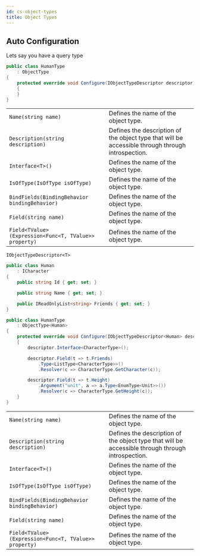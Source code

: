 ```yaml
---
id: cs-object-types
title: Object Types
---
```


## Auto Configuration

Lets say you have a query type

```csharp
public class HumanType
    : ObjectType
{
    protected override void Configure(IObjectTypeDescriptor descriptor)
    {
    }
}
```

|                   |                                      |
|------------------ | ------------------------------------ |
| `Name(string name)` | Defines the name of the object type. |
| `Description(string description)` | Defines the description of the object type that will be accessible through through introspection. |
| `Interface<T>()` | Defines the name of the object type. |
| `IsOfType(IsOfType isOfType)` | Defines the name of the object type. |
| `BindFields(BindingBehavior bindingBehavior)` | Defines the name of the object type. |
| `Field(string name)` | Defines the name of the object type. |
| `Field<TValue>(Expression<Func<T, TValue>> property)` | Defines the name of the object type. |

`IObjectTypeDescriptor<T>`

```csharp
public class Human
    : ICharacter
{
    public string Id { get; set; }

    public string Name { get; set; }

    public IReadOnlyList<string> Friends { get; set; }
}

public class HumanType
    : ObjectType<Human>
{
    protected override void Configure(IObjectTypeDescriptor<Human> descriptor)
    {
        descriptor.Interface<CharacterType>();

        descriptor.Field(t => t.Friends)
            .Type<ListType<CharacterType>>()
            .Resolver(c => CharacterType.GetCharacter(c));

        descriptor.Field(t => t.Height)
            .Argument("unit", a => a.Type<EnumType<Unit>>())
            .Resolver(c => CharacterType.GetHeight(c));
    }
}
```


|                   |                                      |
|------------------ | ------------------------------------ |
| `Name(string name)` | Defines the name of the object type. |
| `Description(string description)` | Defines the description of the object type that will be accessible through through introspection. |
| `Interface<T>()` | Defines the name of the object type. |
| `IsOfType(IsOfType isOfType)` | Defines the name of the object type. |
| `BindFields(BindingBehavior bindingBehavior)` | Defines the name of the object type. |
| `Field(string name)` | Defines the name of the object type. |
| `Field<TValue>(Expression<Func<T, TValue>> property)` | Defines the name of the object type. |